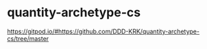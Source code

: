 # quantity-archetype-cs

https://gitpod.io/#https://github.com/DDD-KRK/quantity-archetype-cs/tree/master
